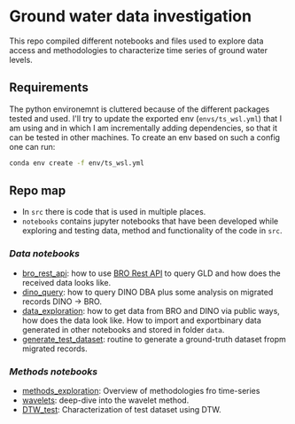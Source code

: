 # Ground water data investigation

This repo compiled different notebooks and files used to explore data access and methodologies to characterize time series of ground water levels.

## Requirements
The python environemnt is cluttered because of the different packages tested and used.
I'll try to update the exported env (`envs/ts_wsl.yml`) that I am using and in which I am incrementally adding dependencies, so that it can be tested in other machines. To create an env based on such a config one can run:
```bash
conda env create -f env/ts_wsl.yml
```

## Repo map
- In `src` there is code that is used in multiple places.
- `notebooks` contains jupyter notebooks that have been developed while exploring and testing data, method and functionality of the code in `src`.
### _Data notebooks_
- [bro_rest_api](notebooks/bro_rest_api.ipynb): how to use [BRO Rest API](https://publiek.broservices.nl/gm/gld/v1/swagger-ui/#/default/seriesAsCSV) to query GLD and how does the received data looks like.
- [dino_query](notebooks/dino_query.ipynb): how to query DINO DBA plus some analysis on migrated records DINO -> BRO.
- [data_exploration](notebooks/data_exploration.ipynb): how to get data from BRO and DINO via public ways, how does the data look like. How to import and exportbinary data generated in other notebooks and stored in folder `data`.
- [generate_test_dataset](notebooks/generate_test_dataset.ipynb): routine to generate a ground-truth dataset fropm migrated records.
### _Methods notebooks_ 
- [methods_exploration](notebooks/methods_exploration.ipynb): Overview of methodologies fro time-series
- [wavelets](notebooks/wavelets.ipynb): deep-dive into the wavelet method.
- [DTW_test](notebooks/DTW_test.ipynb): Characterization of test dataset using DTW.